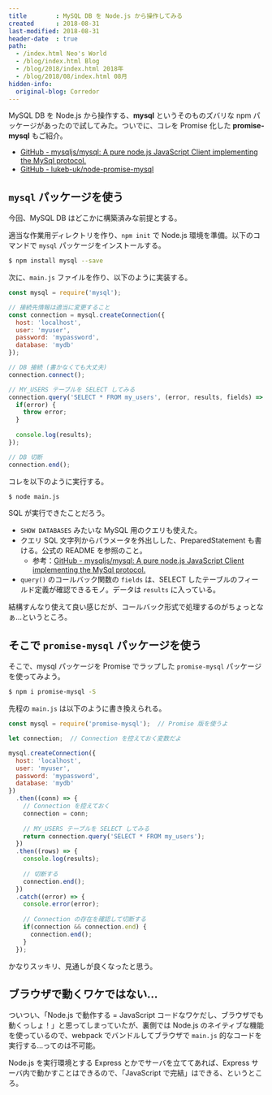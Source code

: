 ```yaml
---
title        : MySQL DB を Node.js から操作してみる
created      : 2018-08-31
last-modified: 2018-08-31
header-date  : true
path:
  - /index.html Neo's World
  - /blog/index.html Blog
  - /blog/2018/index.html 2018年
  - /blog/2018/08/index.html 08月
hidden-info:
  original-blog: Corredor
---
```


MySQL DB を Node.js から操作する、**mysql** というそのものズバリな npm パッケージがあったので試してみた。ついでに、コレを Promise 化した **promise-mysql** もご紹介。

- [GitHub - mysqljs/mysql: A pure node.js JavaScript Client implementing the MySql protocol.](https://github.com/mysqljs/mysql)
- [GitHub - lukeb-uk/node-promise-mysql](https://github.com/lukeb-uk/node-promise-mysql)

## `mysql` パッケージを使う

今回、MySQL DB はどこかに構築済みな前提とする。

適当な作業用ディレクトリを作り、`npm init` で Node.js 環境を準備。以下のコマンドで `mysql` パッケージをインストールする。

```bash
$ npm install mysql --save
```

次に、`main.js` ファイルを作り、以下のように実装する。

```javascript
const mysql = require('mysql');

// 接続先情報は適当に変更すること
const connection = mysql.createConnection({
  host: 'localhost',
  user: 'myuser',
  password: 'mypassword',
  database: 'mydb'
});

// DB 接続 (書かなくても大丈夫)
connection.connect();

// MY_USERS テーブルを SELECT してみる
connection.query('SELECT * FROM my_users', (error, results, fields) => {
  if(error) {
    throw error;
  }
  
  console.log(results);
});

// DB 切断
connection.end();
```

コレを以下のように実行する。

```bash
$ node main.js
```

SQL が実行できたことだろう。

- `SHOW DATABASES` みたいな MySQL 用のクエリも使えた。
- クエリ SQL 文字列からパラメータを外出しした、PreparedStatement も書ける。公式の README を参照のこと。
  - 参考：[GitHub - mysqljs/mysql: A pure node.js JavaScript Client implementing the MySql protocol.](https://github.com/mysqljs/mysql#escaping-query-values)
- `query()` のコールバック関数の `fields` は、SELECT したテーブルのフィールド定義が確認できるモノ。データは `results` に入っている。

結構すんなり使えて良い感じだが、コールバック形式で処理するのがちょっとなぁ…というところ。

## そこで `promise-mysql` パッケージを使う

そこで、mysql パッケージを Promise でラップした `promise-mysql` パッケージを使ってみよう。

```bash
$ npm i promise-mysql -S
```

先程の `main.js` は以下のように書き換えられる。

```javascript
const mysql = require('promise-mysql');  // Promise 版を使うよ

let connection;  // Connection を控えておく変数だよ

mysql.createConnection({
  host: 'localhost',
  user: 'myuser',
  password: 'mypassword',
  database: 'mydb'
})
  .then((conn) => {
    // Connection を控えておく
    connection = conn;
    
    // MY_USERS テーブルを SELECT してみる
    return connection.query('SELECT * FROM my_users');
  })
  .then((rows) => {
    console.log(results);
    
    // 切断する
    connection.end();
  })
  .catch((error) => {
    console.error(error);
    
    // Connection の存在を確認して切断する
    if(connection && connection.end) {
      connection.end();
    }
  });
```

かなりスッキリ、見通しが良くなったと思う。

## ブラウザで動くワケではない…

ついつい、「Node.js で動作する = JavaScript コードなワケだし、ブラウザでも動くっしょ！」と思ってしまっていたが、裏側では Node.js のネイティブな機能を使っているので、webpack でバンドルしてブラウザで `main.js` 的なコードを実行する…ってのは不可能。

Node.js を実行環境とする Express とかでサーバを立ててあれば、Express サーバ内で動かすことはできるので、「JavaScript で完結」はできる、というところ。
